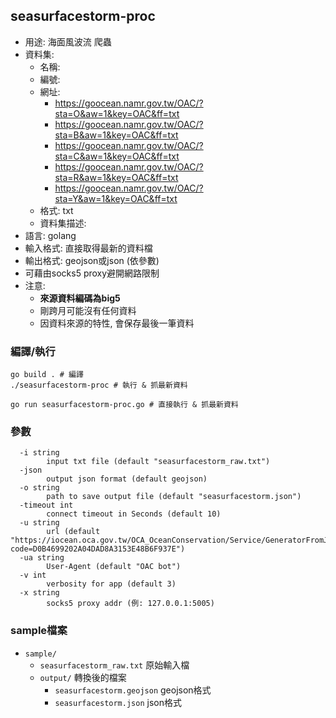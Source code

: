 ## seasurfacestorm-proc

* 用途: 海面風波流 爬蟲
* 資料集:
	* 名稱: 
	* 編號: 
	* 網址:
		* https://goocean.namr.gov.tw/OAC/?sta=O&aw=1&key=OAC&ff=txt
		* https://goocean.namr.gov.tw/OAC/?sta=B&aw=1&key=OAC&ff=txt
		* https://goocean.namr.gov.tw/OAC/?sta=C&aw=1&key=OAC&ff=txt
		* https://goocean.namr.gov.tw/OAC/?sta=R&aw=1&key=OAC&ff=txt
		* https://goocean.namr.gov.tw/OAC/?sta=Y&aw=1&key=OAC&ff=txt
	* 格式: txt
	* 資料集描述: 
* 語言: golang
* 輸入格式: 直接取得最新的資料檔
* 輸出格式: geojson或json (依參數)
* 可藉由socks5 proxy避開網路限制
* 注意:
	* **來源資料編碼為big5**
	* 剛跨月可能沒有任何資料
	* 因資料來源的特性, 會保存最後一筆資料


### 編譯/執行

```
go build . # 編譯
./seasurfacestorm-proc # 執行 & 抓最新資料
```


```
go run seasurfacestorm-proc.go # 直接執行 & 抓最新資料
```

### 參數

```
  -i string
    	input txt file (default "seasurfacestorm_raw.txt")
  -json
    	output json format (default geojson)
  -o string
    	path to save output file (default "seasurfacestorm.json")
  -timeout int
    	connect timeout in Seconds (default 10)
  -u string
    	url (default "https://iocean.oca.gov.tw/OCA_OceanConservation/Service/GeneratorFromJosnWaterQuality.ashx?code=D0B4699202A04DAD8A3153E48B6F937E")
  -ua string
    	User-Agent (default "OAC bot")
  -v int
    	verbosity for app (default 3)
  -x string
    	socks5 proxy addr (例: 127.0.0.1:5005)
```

### sample檔案

* `sample/`
	* `seasurfacestorm_raw.txt` 原始輸入檔
	* `output/` 轉換後的檔案
		* `seasurfacestorm.geojson` geojson格式
		* `seasurfacestorm.json` json格式

